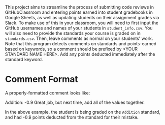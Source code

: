 This project aims to streamline the process of submitting code reviews in GitHubClassroom and entering points earned into student gradebooks in Google Sheets, as well as updating students on their assignment grades via Slack. To make use of this in your classroom, you will need to first input the GitHub usernames and names of your students in `student_info.csv`. You will also need to provide the standards your course is graded on in `standards.csv`. Then, leave comments as normal on your students' work. Note that this program detects comments on standards and points-earned based on keywords, so a comment should be prefixed by &lt;YOUR STANDARD NAME HERE>. Add any points deducted immediately after the standard keyword. 

# Comment Format
A properly-formatted comment looks like: 
  
Addition: -0.9 Great job, but next time, add all of the values together.
  
In the above example, the student is being graded on the `Addition` standard, and had -0.9 points deducted from the standard for their mistake. 
